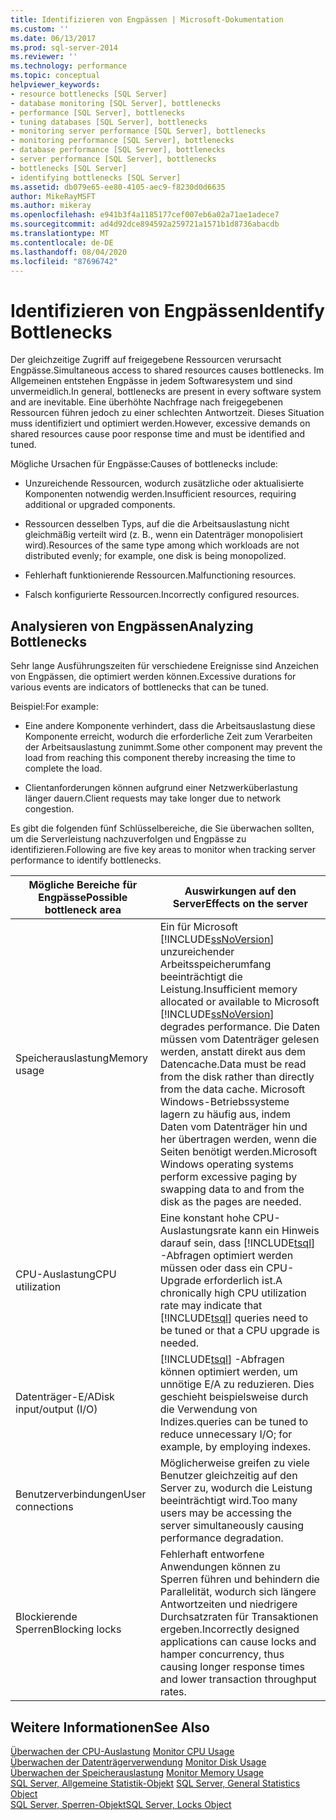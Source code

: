```yaml
---
title: Identifizieren von Engpässen | Microsoft-Dokumentation
ms.custom: ''
ms.date: 06/13/2017
ms.prod: sql-server-2014
ms.reviewer: ''
ms.technology: performance
ms.topic: conceptual
helpviewer_keywords:
- resource bottlenecks [SQL Server]
- database monitoring [SQL Server], bottlenecks
- performance [SQL Server], bottlenecks
- tuning databases [SQL Server], bottlenecks
- monitoring server performance [SQL Server], bottlenecks
- monitoring performance [SQL Server], bottlenecks
- database performance [SQL Server], bottlenecks
- server performance [SQL Server], bottlenecks
- bottlenecks [SQL Server]
- identifying bottlenecks [SQL Server]
ms.assetid: db079e65-ee80-4105-aec9-f8230d0d6635
author: MikeRayMSFT
ms.author: mikeray
ms.openlocfilehash: e941b3f4a1185177cef007eb6a02a71ae1adece7
ms.sourcegitcommit: ad4d92dce894592a259721a1571b1d8736abacdb
ms.translationtype: MT
ms.contentlocale: de-DE
ms.lasthandoff: 08/04/2020
ms.locfileid: "87696742"
---
```

# <a name="identify-bottlenecks"></a><span data-ttu-id="f8beb-102">Identifizieren von Engpässen</span><span class="sxs-lookup"><span data-stu-id="f8beb-102">Identify Bottlenecks</span></span>
  <span data-ttu-id="f8beb-103">Der gleichzeitige Zugriff auf freigegebene Ressourcen verursacht Engpässe.</span><span class="sxs-lookup"><span data-stu-id="f8beb-103">Simultaneous access to shared resources causes bottlenecks.</span></span> <span data-ttu-id="f8beb-104">Im Allgemeinen entstehen Engpässe in jedem Softwaresystem und sind unvermeidlich.</span><span class="sxs-lookup"><span data-stu-id="f8beb-104">In general, bottlenecks are present in every software system and are inevitable.</span></span> <span data-ttu-id="f8beb-105">Eine überhöhte Nachfrage nach freigegebenen Ressourcen führen jedoch zu einer schlechten Antwortzeit. Dieses Situation muss identifiziert und optimiert werden.</span><span class="sxs-lookup"><span data-stu-id="f8beb-105">However, excessive demands on shared resources cause poor response time and must be identified and tuned.</span></span>  
  
 <span data-ttu-id="f8beb-106">Mögliche Ursachen für Engpässe:</span><span class="sxs-lookup"><span data-stu-id="f8beb-106">Causes of bottlenecks include:</span></span>  
  
-   <span data-ttu-id="f8beb-107">Unzureichende Ressourcen, wodurch zusätzliche oder aktualisierte Komponenten notwendig werden.</span><span class="sxs-lookup"><span data-stu-id="f8beb-107">Insufficient resources, requiring additional or upgraded components.</span></span>  
  
-   <span data-ttu-id="f8beb-108">Ressourcen desselben Typs, auf die die Arbeitsauslastung nicht gleichmäßig verteilt wird (z. B., wenn ein Datenträger monopolisiert wird).</span><span class="sxs-lookup"><span data-stu-id="f8beb-108">Resources of the same type among which workloads are not distributed evenly; for example, one disk is being monopolized.</span></span>  
  
-   <span data-ttu-id="f8beb-109">Fehlerhaft funktionierende Ressourcen.</span><span class="sxs-lookup"><span data-stu-id="f8beb-109">Malfunctioning resources.</span></span>  
  
-   <span data-ttu-id="f8beb-110">Falsch konfigurierte Ressourcen.</span><span class="sxs-lookup"><span data-stu-id="f8beb-110">Incorrectly configured resources.</span></span>  
  
## <a name="analyzing-bottlenecks"></a><span data-ttu-id="f8beb-111">Analysieren von Engpässen</span><span class="sxs-lookup"><span data-stu-id="f8beb-111">Analyzing Bottlenecks</span></span>  
 <span data-ttu-id="f8beb-112">Sehr lange Ausführungszeiten für verschiedene Ereignisse sind Anzeichen von Engpässen, die optimiert werden können.</span><span class="sxs-lookup"><span data-stu-id="f8beb-112">Excessive durations for various events are indicators of bottlenecks that can be tuned.</span></span>  
  
 <span data-ttu-id="f8beb-113">Beispiel:</span><span class="sxs-lookup"><span data-stu-id="f8beb-113">For example:</span></span>  
  
-   <span data-ttu-id="f8beb-114">Eine andere Komponente verhindert, dass die Arbeitsauslastung diese Komponente erreicht, wodurch die erforderliche Zeit zum Verarbeiten der Arbeitsauslastung zunimmt.</span><span class="sxs-lookup"><span data-stu-id="f8beb-114">Some other component may prevent the load from reaching this component thereby increasing the time to complete the load.</span></span>  
  
-   <span data-ttu-id="f8beb-115">Clientanforderungen können aufgrund einer Netzwerküberlastung länger dauern.</span><span class="sxs-lookup"><span data-stu-id="f8beb-115">Client requests may take longer due to network congestion.</span></span>  
  
 <span data-ttu-id="f8beb-116">Es gibt die folgenden fünf Schlüsselbereiche, die Sie überwachen sollten, um die Serverleistung nachzuverfolgen und Engpässe zu identifizieren.</span><span class="sxs-lookup"><span data-stu-id="f8beb-116">Following are five key areas to monitor when tracking server performance to identify bottlenecks.</span></span>  
  
|<span data-ttu-id="f8beb-117">Mögliche Bereiche für Engpässe</span><span class="sxs-lookup"><span data-stu-id="f8beb-117">Possible bottleneck area</span></span>|<span data-ttu-id="f8beb-118">Auswirkungen auf den Server</span><span class="sxs-lookup"><span data-stu-id="f8beb-118">Effects on the server</span></span>|  
|------------------------------|---------------------------|  
|<span data-ttu-id="f8beb-119">Speicherauslastung</span><span class="sxs-lookup"><span data-stu-id="f8beb-119">Memory usage</span></span>|<span data-ttu-id="f8beb-120">Ein für Microsoft [!INCLUDE[ssNoVersion](../../includes/ssnoversion-md.md)] unzureichender Arbeitsspeicherumfang beeinträchtigt die Leistung.</span><span class="sxs-lookup"><span data-stu-id="f8beb-120">Insufficient memory allocated or available to Microsoft [!INCLUDE[ssNoVersion](../../includes/ssnoversion-md.md)] degrades performance.</span></span> <span data-ttu-id="f8beb-121">Die Daten müssen vom Datenträger gelesen werden, anstatt direkt aus dem Datencache.</span><span class="sxs-lookup"><span data-stu-id="f8beb-121">Data must be read from the disk rather than directly from the data cache.</span></span> <span data-ttu-id="f8beb-122">Microsoft Windows-Betriebssysteme lagern zu häufig aus, indem Daten vom Datenträger hin und her übertragen werden, wenn die Seiten benötigt werden.</span><span class="sxs-lookup"><span data-stu-id="f8beb-122">Microsoft Windows operating systems perform excessive paging by swapping data to and from the disk as the pages are needed.</span></span>|  
|<span data-ttu-id="f8beb-123">CPU-Auslastung</span><span class="sxs-lookup"><span data-stu-id="f8beb-123">CPU utilization</span></span>|<span data-ttu-id="f8beb-124">Eine konstant hohe CPU-Auslastungsrate kann ein Hinweis darauf sein, dass [!INCLUDE[tsql](../../includes/tsql-md.md)] -Abfragen optimiert werden müssen oder dass ein CPU-Upgrade erforderlich ist.</span><span class="sxs-lookup"><span data-stu-id="f8beb-124">A chronically high CPU utilization rate may indicate that [!INCLUDE[tsql](../../includes/tsql-md.md)] queries need to be tuned or that a CPU upgrade is needed.</span></span>|  
|<span data-ttu-id="f8beb-125">Datenträger-E/A</span><span class="sxs-lookup"><span data-stu-id="f8beb-125">Disk input/output (I/O)</span></span>|[!INCLUDE[tsql](../../includes/tsql-md.md)] <span data-ttu-id="f8beb-126">-Abfragen können optimiert werden, um unnötige E/A zu reduzieren. Dies geschieht beispielsweise durch die Verwendung von Indizes.</span><span class="sxs-lookup"><span data-stu-id="f8beb-126">queries can be tuned to reduce unnecessary I/O; for example, by employing indexes.</span></span>|  
|<span data-ttu-id="f8beb-127">Benutzerverbindungen</span><span class="sxs-lookup"><span data-stu-id="f8beb-127">User connections</span></span>|<span data-ttu-id="f8beb-128">Möglicherweise greifen zu viele Benutzer gleichzeitig auf den Server zu, wodurch die Leistung beeinträchtigt wird.</span><span class="sxs-lookup"><span data-stu-id="f8beb-128">Too many users may be accessing the server simultaneously causing performance degradation.</span></span>|  
|<span data-ttu-id="f8beb-129">Blockierende Sperren</span><span class="sxs-lookup"><span data-stu-id="f8beb-129">Blocking locks</span></span>|<span data-ttu-id="f8beb-130">Fehlerhaft entworfene Anwendungen können zu Sperren führen und behindern die Parallelität, wodurch sich längere Antwortzeiten und niedrigere Durchsatzraten für Transaktionen ergeben.</span><span class="sxs-lookup"><span data-stu-id="f8beb-130">Incorrectly designed applications can cause locks and hamper concurrency, thus causing longer response times and lower transaction throughput rates.</span></span>|  
  
## <a name="see-also"></a><span data-ttu-id="f8beb-131">Weitere Informationen</span><span class="sxs-lookup"><span data-stu-id="f8beb-131">See Also</span></span>  
 <span data-ttu-id="f8beb-132">[Überwachen der CPU-Auslastung](../performance-monitor/monitor-cpu-usage.md) </span><span class="sxs-lookup"><span data-stu-id="f8beb-132">[Monitor CPU Usage](../performance-monitor/monitor-cpu-usage.md) </span></span>  
 <span data-ttu-id="f8beb-133">[Überwachen der Datenträgerverwendung](../performance-monitor/monitor-disk-usage.md) </span><span class="sxs-lookup"><span data-stu-id="f8beb-133">[Monitor Disk Usage](../performance-monitor/monitor-disk-usage.md) </span></span>  
 <span data-ttu-id="f8beb-134">[Überwachen der Speicherauslastung](../performance-monitor/monitor-memory-usage.md) </span><span class="sxs-lookup"><span data-stu-id="f8beb-134">[Monitor Memory Usage](../performance-monitor/monitor-memory-usage.md) </span></span>  
 <span data-ttu-id="f8beb-135">[SQL Server, Allgemeine Statistik-Objekt](../performance-monitor/sql-server-general-statistics-object.md) </span><span class="sxs-lookup"><span data-stu-id="f8beb-135">[SQL Server, General Statistics Object](../performance-monitor/sql-server-general-statistics-object.md) </span></span>  
 [<span data-ttu-id="f8beb-136">SQL Server, Sperren-Objekt</span><span class="sxs-lookup"><span data-stu-id="f8beb-136">SQL Server, Locks Object</span></span>](../performance-monitor/sql-server-locks-object.md)  
  
  

